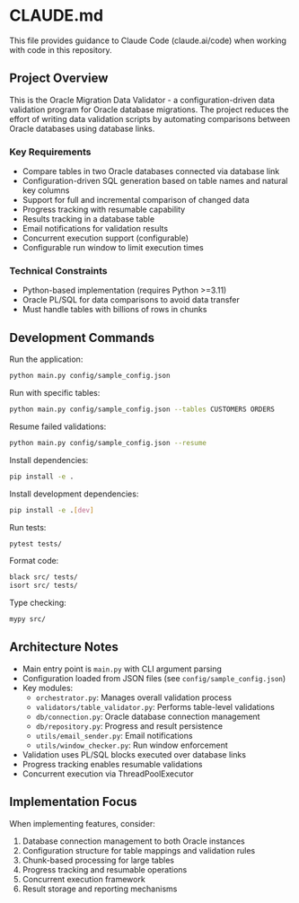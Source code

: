 # CLAUDE.md

This file provides guidance to Claude Code (claude.ai/code) when working with code in this repository.

## Project Overview

This is the Oracle Migration Data Validator - a configuration-driven data validation program for Oracle database migrations. The project reduces the effort of writing data validation scripts by automating comparisons between Oracle databases using database links.

### Key Requirements
- Compare tables in two Oracle databases connected via database link
- Configuration-driven SQL generation based on table names and natural key columns
- Support for full and incremental comparison of changed data
- Progress tracking with resumable capability
- Results tracking in a database table
- Email notifications for validation results
- Concurrent execution support (configurable)
- Configurable run window to limit execution times

### Technical Constraints
- Python-based implementation (requires Python >=3.11)
- Oracle PL/SQL for data comparisons to avoid data transfer
- Must handle tables with billions of rows in chunks

## Development Commands

Run the application:
```bash
python main.py config/sample_config.json
```

Run with specific tables:
```bash
python main.py config/sample_config.json --tables CUSTOMERS ORDERS
```

Resume failed validations:
```bash
python main.py config/sample_config.json --resume
```

Install dependencies:
```bash
pip install -e .
```

Install development dependencies:
```bash
pip install -e .[dev]
```

Run tests:
```bash
pytest tests/
```

Format code:
```bash
black src/ tests/
isort src/ tests/
```

Type checking:
```bash
mypy src/
```

## Architecture Notes

- Main entry point is `main.py` with CLI argument parsing
- Configuration loaded from JSON files (see `config/sample_config.json`)
- Key modules:
  - `orchestrator.py`: Manages overall validation process
  - `validators/table_validator.py`: Performs table-level validations
  - `db/connection.py`: Oracle database connection management
  - `db/repository.py`: Progress and result persistence
  - `utils/email_sender.py`: Email notifications
  - `utils/window_checker.py`: Run window enforcement
- Validation uses PL/SQL blocks executed over database links
- Progress tracking enables resumable validations
- Concurrent execution via ThreadPoolExecutor

## Implementation Focus

When implementing features, consider:
1. Database connection management to both Oracle instances
2. Configuration structure for table mappings and validation rules
3. Chunk-based processing for large tables
4. Progress tracking and resumable operations
5. Concurrent execution framework
6. Result storage and reporting mechanisms